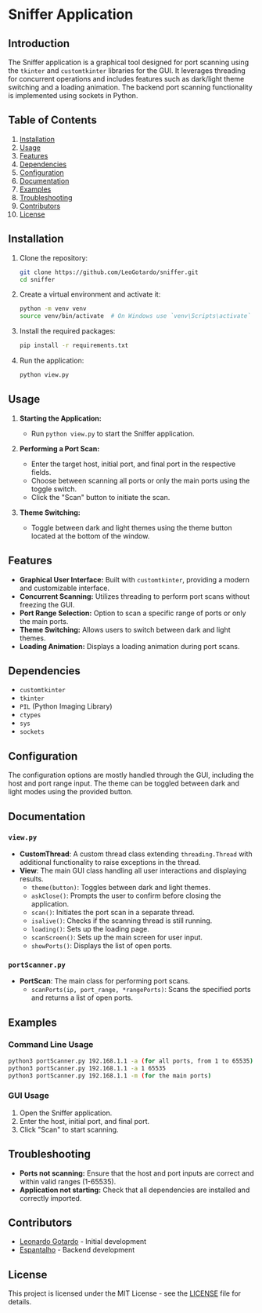 # Sniffer Application

## Introduction

The Sniffer application is a graphical tool designed for port scanning using the `tkinter` and `customtkinter` libraries for the GUI. It leverages threading for concurrent operations and includes features such as dark/light theme switching and a loading animation. The backend port scanning functionality is implemented using sockets in Python.

## Table of Contents

1. [Installation](#installation)
2. [Usage](#usage)
3. [Features](#features)
4. [Dependencies](#dependencies)
5. [Configuration](#configuration)
6. [Documentation](#documentation)
7. [Examples](#examples)
8. [Troubleshooting](#troubleshooting)
9. [Contributors](#contributors)
10. [License](#license)

## Installation

1. Clone the repository:
    ```sh
    git clone https://github.com/LeoGotardo/sniffer.git
    cd sniffer
    ```

2. Create a virtual environment and activate it:
    ```sh
    python -m venv venv
    source venv/bin/activate  # On Windows use `venv\Scripts\activate`
    ```

3. Install the required packages:
    ```sh
    pip install -r requirements.txt
    ```

4. Run the application:
    ```sh
    python view.py
    ```

## Usage

1. **Starting the Application:**
    - Run `python view.py` to start the Sniffer application.

2. **Performing a Port Scan:**
    - Enter the target host, initial port, and final port in the respective fields.
    - Choose between scanning all ports or only the main ports using the toggle switch.
    - Click the "Scan" button to initiate the scan.

3. **Theme Switching:**
    - Toggle between dark and light themes using the theme button located at the bottom of the window.

## Features

- **Graphical User Interface:** Built with `customtkinter`, providing a modern and customizable interface.
- **Concurrent Scanning:** Utilizes threading to perform port scans without freezing the GUI.
- **Port Range Selection:** Option to scan a specific range of ports or only the main ports.
- **Theme Switching:** Allows users to switch between dark and light themes.
- **Loading Animation:** Displays a loading animation during port scans.

## Dependencies

- `customtkinter`
- `tkinter`
- `PIL` (Python Imaging Library)
- `ctypes`
- `sys`
- `sockets`

## Configuration

The configuration options are mostly handled through the GUI, including the host and port range input. The theme can be toggled between dark and light modes using the provided button.

## Documentation

### `view.py`

- **CustomThread**: A custom thread class extending `threading.Thread` with additional functionality to raise exceptions in the thread.
- **View**: The main GUI class handling all user interactions and displaying results.
    - `theme(button)`: Toggles between dark and light themes.
    - `askClose()`: Prompts the user to confirm before closing the application.
    - `scan()`: Initiates the port scan in a separate thread.
    - `isalive()`: Checks if the scanning thread is still running.
    - `loading()`: Sets up the loading page.
    - `scanScreen()`: Sets up the main screen for user input.
    - `showPorts()`: Displays the list of open ports.

### `portScanner.py`

- **PortScan**: The main class for performing port scans.
    - `scanPorts(ip, port_range, *rangePorts)`: Scans the specified ports and returns a list of open ports.

## Examples

### Command Line Usage

```sh
python3 portScanner.py 192.168.1.1 -a (for all ports, from 1 to 65535)
python3 portScanner.py 192.168.1.1 -a 1 65535
python3 portScanner.py 192.168.1.1 -m (for the main ports)
```

### GUI Usage

1. Open the Sniffer application.
2. Enter the host, initial port, and final port.
3. Click "Scan" to start scanning.

## Troubleshooting

- **Ports not scanning:** Ensure that the host and port inputs are correct and within valid ranges (1-65535).
- **Application not starting:** Check that all dependencies are installed and correctly imported.

## Contributors

- [Leonardo Gotardo](https://github.com/LeoGotardo) - Initial development
- [Espantalho](https://github.com/lilchoppa) - Backend development

## License

This project is licensed under the MIT License - see the [LICENSE](https://github.com/LeoGotardo/Sniffer/blob/main/LICENSE) file for details.
